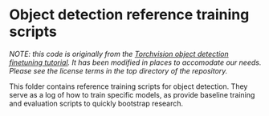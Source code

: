 # Object detection reference training scripts

*NOTE: this code is originally from the [Torchvision object detection finetuning tutorial](https://pytorch.org/tutorials/intermediate/torchvision_tutorial.html). It has been modified in places to accomodate our needs. Please see the license terms in the top directory of the repository.*

This folder contains reference training scripts for object detection.
They serve as a log of how to train specific models, as provide baseline
training and evaluation scripts to quickly bootstrap research.
